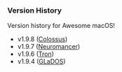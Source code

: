 ### Version History

Version history for Awesome macOS!

- v1.9.8 ([Colossus](https://en.wikipedia.org/wiki/Colossus:_The_Forbin_Project))
- v1.9.7 ([Neuromancer](https://en.wikipedia.org/wiki/Neuromancer#Characters))
- v1.9.6 ([Tron](https://en.wikipedia.org/wiki/List_of_Tron_characters#Tron_2))
- v1.9.4 ([GLaDOS](https://en.wikipedia.org/wiki/GLaDOS))
